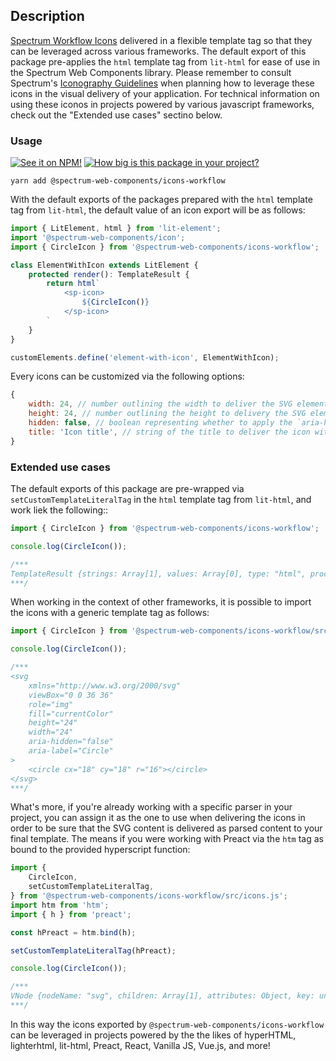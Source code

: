 ## Description

[Spectrum Workflow Icons](https://spectrum.adobe.com/page/icons/) delivered in a flexible template tag so that they can be leveraged across various frameworks. The default export of this package pre-applies the `html` template tag from `lit-html` for ease of use in the Spectrum Web Components library. Please remember to consult Spectrum's [Iconography Guidelines](https://spectrum.adobe.com/page/iconography/) when planning how to leverage these icons in the visual delivery of your application. For technical information on using these iconos in projects powered by various javascript frameworks, check out the "Extended use cases" sectino below.

### Usage

[![See it on NPM!](https://img.shields.io/npm/v/@spectrum-web-components/icons-workflow?style=for-the-badge)](https://www.npmjs.com/package/@spectrum-web-components/icons-workflow)
[![How big is this package in your project?](https://img.shields.io/bundlephobia/minzip/@spectrum-web-components/icons-workflow?style=for-the-badge)](https://bundlephobia.com/result?p=@spectrum-web-components/icons-workflow)

```
yarn add @spectrum-web-components/icons-workflow
```

With the default exports of the packages prepared with the `html` template tag from `lit-html`, the default value of an icon export will be as follows:

```js
import { LitElement, html } from 'lit-element';
import '@spectrum-web-components/icon';
import { CircleIcon } from '@spectrum-web-components/icons-workflow';

class ElementWithIcon extends LitElement {
    protected render(): TemplateResult {
        return html`
            <sp-icon>
                ${CircleIcon()}
            </sp-icon>
        `
    }
}

customElements.define('element-with-icon', ElementWithIcon);
```

Every icons can be customized via the following options:

```js
{
    width: 24, // number outlining the width to deliver the SVG element with
    height: 24, // number outlining the height to delivery the SVG element with
    hidden: false, // boolean representing whether to apply the `aria-hidden` attribute
    title: 'Icon title', // string of the title to deliver the icon with
}
```

### Extended use cases

The default exports of this package are pre-wrapped via `setCustomTemplateLiteralTag` in the `html` template tag from `lit-html`, and work liek the following::

```js
import { CircleIcon } from '@spectrum-web-components/icons-workflow';

console.log(CircleIcon());

/***
TemplateResult {strings: Array[1], values: Array[0], type: "html", processor: DefaultTemplateProcessor, constructor: Object}
***/
```

When working in the context of other frameworks, it is possible to import the icons with a generic template tag as follows:

```js
import { CircleIcon } from '@spectrum-web-components/icons-workflow/src/icons.js';

console.log(CircleIcon());

/***
<svg
    xmlns="http://www.w3.org/2000/svg"
    viewBox="0 0 36 36"
    role="img"
    fill="currentColor"
    height="24"
    width="24"
    aria-hidden="false"
    aria-label="Circle"
>
    <circle cx="18" cy="18" r="16"></circle>
</svg>
***/
```

What's more, if you're already working with a specific parser in your project, you can assign it as the one to use when delivering the icons in order to be sure that the SVG content is delivered as parsed content to your final template. The means if you were working with Preact via the `htm` tag as bound to the provided hyperscript function:

```js
import {
    CircleIcon,
    setCustomTemplateLiteralTag,
} from '@spectrum-web-components/icons-workflow/src/icons.js';
import htm from 'htm';
import { h } from 'preact';

const hPreact = htm.bind(h);

setCustomTemplateLiteralTag(hPreact);

console.log(CircleIcon());

/***
VNode {nodeName: "svg", children: Array[1], attributes: Object, key: undefined, constructor: Object}
***/
```

In this way the icons exported by `@spectrum-web-components/icons-workflow` can be leveraged in projects powered by the the likes of hyperHTML, lighterhtml, lit-html, Preact, React, Vanilla JS, Vue.js, and more!
